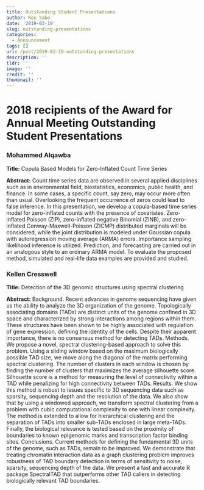 ```yaml
---
title: Outstanding Student Presentations
author: Roy Sabo
date: '2019-03-19'
slug: outstanding-presentations
categories:
  - Announcement
tags: []
url: /post/2019-03-19-outstanding-presentations
description: ''
tldr: ''
image: ''
credit: ''
thumbnail: ''
---
```


# 2018 recipients of the Award for Annual Meeting Outstanding Student Presentations
 
### Mohammed Alqawba

**Title:** Copula Based Models for Zero-Inflated Count Time Series

**Abstract:** Count time series data are observed in several applied disciplines such as in environmental field, biostatistics, economics, public health, and finance. In some cases, a specific count, say zero, may occur more often than usual. Overlooking the frequent occurrence of zeros could lead to false inference. In this presentation, we develop a copula-based time series model for zero-inflated counts with the presence of covariates. Zero-inflated Poisson (ZIP), zero-inflated negative Binomial (ZINB), and zero-inflated Conway-Maxwell-Poisson (ZICMP) distributed marginals will be considered, while the joint distribution is modeled under Gaussian copula with autoregression moving average (ARMA) errors. Importance sampling likelihood inference is utilized. Prediction, and forecasting are carried out in an analogous style to an ordinary ARMA model. To evaluate the proposed method, simulated and real-life data examples are provided and studied.
 
### Kellen Cresswell

**Title:** Detection of the 3D genomic structures using spectral clustering

**Abstract:** Background. Recent advances in genome sequencing have given us the ability to analyze the 3D organization of the genome. Topologically associating domains (TADs) are distinct units of the genome confined in 3D space and characterized by strong interactions among regions within them. These structures have been shown to be highly associated with regulation of gene expression, defining the identity of the cells. Despite their apparent importance, there is no consensus method for detecting TADs. Methods. We propose a novel, spectral clustering-based approach to solve this problem. Using a sliding window based on the maximum biologically possible TAD size, we move along the diagonal of the matrix performing spectral clustering. The number of clusters in each window is chosen by finding the number of clusters that maximizes the average silhouette score. Silhouette score is a method for measuring the level of connectivity within a TAD while penalizing for high connectivity between TADs. Results. We show this method is robust to issues specific to 3D sequencing data such as sparsity, sequencing depth and the resolution of the data. We also show that by using a windowed approach, we transform spectral clustering from a problem with cubic computational complexity to one with linear complexity. The method is extended to allow for hierarchical clustering and the separation of TADs into smaller sub-TADs enclosed in large meta-TADs. Finally, the biological relevance is tested based on the proximity of boundaries to known epigenomic marks and transcription factor binding sites. Conclusions. Current methods for defining the fundamental 3D units of the genome, such as TADs, remain to be improved. We demonstrate that treating chromatin interaction data as a graph clustering problem improves robustness of TAD boundary detection in terms of sensitivity to noise, sparsity, sequencing depth of the data. We present a fast and accurate R package SpectralTAD that outperforms other TAD callers in detecting biologically relevant TAD boundaries.
